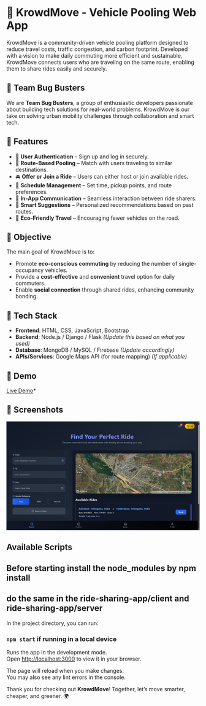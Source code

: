 # 🚗 KrowdMove - Vehicle Pooling Web App

KrowdMove is a community-driven vehicle pooling platform designed to reduce travel costs, traffic congestion, and carbon footprint. Developed with a vision to make daily commuting more efficient and sustainable, KrowdMove connects users who are traveling on the same route, enabling them to share rides easily and securely.

## 👥 Team Bug Busters

We are **Team Bug Busters**, a group of enthusiastic developers passionate about building tech solutions for real-world problems. KrowdMove is our take on solving urban mobility challenges through collaboration and smart tech.

## 🌟 Features

- 🔐 **User Authentication** – Sign up and log in securely.
- 📍 **Route-Based Pooling** – Match with users traveling to similar destinations.
- 🚘 **Offer or Join a Ride** – Users can either host or join available rides.
- 📆 **Schedule Management** – Set time, pickup points, and route preferences.
- 💬 **In-App Communication** – Seamless interaction between ride sharers.
- 🧠 **Smart Suggestions** – Personalized recommendations based on past routes.
- 🌱 **Eco-Friendly Travel** – Encouraging fewer vehicles on the road.

## 🎯 Objective

The main goal of KrowdMove is to:

- Promote **eco-conscious commuting** by reducing the number of single-occupancy vehicles.
- Provide a **cost-effective** and **convenient** travel option for daily commuters.
- Enable **social connection** through shared rides, enhancing community bonding.

## 🔧 Tech Stack

- **Frontend**: HTML, CSS, JavaScript, Bootstrap
- **Backend**: Node.js / Django / Flask *(Update this based on what you used)*
- **Database**: MongoDB / MySQL / Firebase *(Update accordingly)*
- **APIs/Services**: Google Maps API (for route mapping) *(If applicable)*

## 🚀 Demo

[Live Demo](https://projectk-3fw9.vercel.app/register)*

## 📸 Screenshots

![alt text](image.png)

## Available Scripts

## Before starting install the node_modules by npm install

## do the same in the ride-sharing-app/client and ride-sharing-app/server 


In the project directory, you can run:

### `npm start` if running in a local device

Runs the app in the development mode.\
Open [http://localhost:3000](http://localhost:3000) to view it in your browser.

The page will reload when you make changes.\
You may also see any lint errors in the console.

Thank you for checking out **KrowdMove**! Together, let’s move smarter, cheaper, and greener. 🌍

